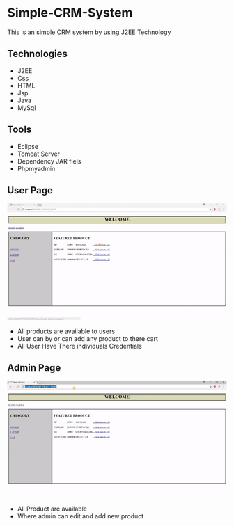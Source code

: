 # Simple-CRM-System
This is an simple CRM system by using J2EE Technology

## Technologies 
* J2EE
* Css
* HTML
* Jsp
* Java
* MySql

## Tools
* Eclipse 
* Tomcat Server
* Dependency JAR fiels
* Phpmyadmin

## User Page
![part1](part1.gif)
* All products are available to users 
* User can by or can add any product to there cart
* All User Have There individuals Credentials

## Admin Page
![part2](part2.gif)
* All Product are available 
* Where admin can edit and add new product
